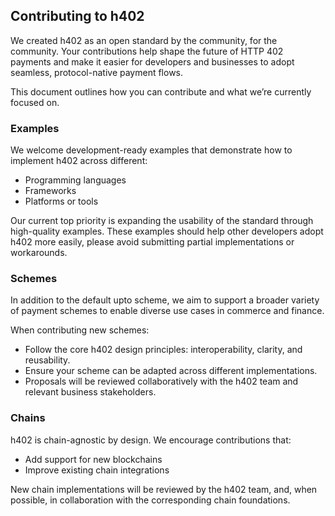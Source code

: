 ## Contributing to h402

We created h402 as an open standard by the community, for the community. Your contributions help shape the future of HTTP 402 payments and make it easier for developers and businesses to adopt seamless, protocol-native payment flows.

This document outlines how you can contribute and what we’re currently focused on.

### Examples
We welcome development-ready examples that demonstrate how to implement h402 across different:

- Programming languages
- Frameworks
- Platforms or tools

Our current top priority is expanding the usability of the standard through high-quality examples. These examples should help other developers adopt h402 more easily, please avoid submitting partial implementations or workarounds.

### Schemes
In addition to the default upto scheme, we aim to support a broader variety of payment schemes to enable diverse use cases in commerce and finance.

When contributing new schemes:
- Follow the core h402 design principles: interoperability, clarity, and reusability.
- Ensure your scheme can be adapted across different implementations.
- Proposals will be reviewed collaboratively with the h402 team and relevant business stakeholders.

### Chains

h402 is chain-agnostic by design. We encourage contributions that:
- Add support for new blockchains
- Improve existing chain integrations

New chain implementations will be reviewed by the h402 team, and, when possible, in collaboration with the corresponding chain foundations.